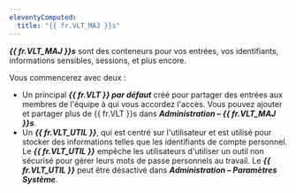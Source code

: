 ```yaml
---
eleventyComputed:
  title: "{{ fr.VLT_MAJ }}s"
---
```

***{{ fr.VLT_MAJ }}s*** sont des conteneurs pour vos entrées, vos identifiants, informations sensibles, sessions, et plus encore.

Vous commencerez avec deux :

* Un principal ***{{ fr.VLT }} par défaut*** créé pour partager des entrées aux membres de l'équipe à qui vous accordez l'accès. Vous pouvez ajouter et partager plus de {{ fr.VLT }}s dans ***Administration – {{ fr.VLT_MAJ }}s***.
* Un ***{{ fr.VLT_UTIL }}***, qui est centré sur l'utilisateur et est utilisé pour stocker des informations telles que les identifiants de compte personnel. Le ***{{ fr.VLT_UTIL }}*** empêche les utilisateurs d'utiliser un outil non sécurisé pour gérer leurs mots de passe personnels au travail. Le ***{{ fr.VLT_UTIL }}*** peut être désactivé dans ***Administration – Paramètres Système***.
